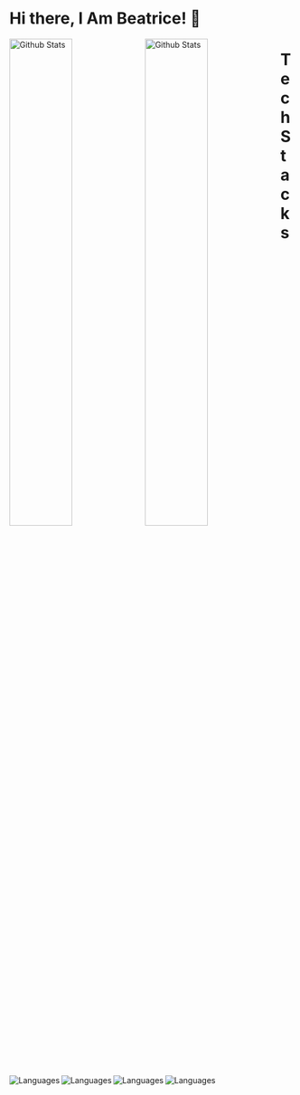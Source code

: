 # Hi there, I Am Beatrice! 👋

<img src="https://github-readme-stats.vercel.app/api?username=BeatriceWambuiMbugua&theme=radical&show_icons=true" alt="Github Stats" width= "47%" align="left"/>

<img src="https://github-readme-stats.vercel.app/api/top-langs/?username=BeatriceWambuiMbugua&layout=compact" alt="Github Stats" width= "47%" align="left"/>


#         Tech Stacks

<img src="https://img.shields.io/badge/java-%23ED8B00.svg?style=for-the-badge&logo=java&logoColor=white" alt="Languages" align= "left"/>
<img src="https://img.shields.io/badge/javascript-%23323330.svg?style=for-the-badge&logo=javascript&logoColor=%23F7DF1E" alt="Languages" align= "left"/>
<img src="https://img.shields.io/badge/html5-%23E34F26.svg?style=for-the-badge&logo=html5&logoColor=white" alt="Languages" align= "left"/>
<img src="https://img.shields.io/badge/typescript-%23007ACC.svg?style=for-the-badge&logo=typescript&logoColor=white" alt="Languages" align= "left"/>










